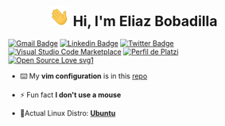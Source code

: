 <h1 align="center"><img src="https://raw.githubusercontent.com/ABSphreak/ABSphreak/master/gifs/Hi.gif" width="40px" />     Hi, I'm Eliaz Bobadilla</h1>


[![Gmail Badge](https://img.shields.io/badge/-eliaz.bobadilladev@gmail.com-c14438?style=flat&logo=Gmail&logoColor=white&link=mailto:eliaz.bobadilladev@gmail.com)](mailto:eliaz.bobadilladev@gmail.com) 
[![Linkedin Badge](https://img.shields.io/badge/-EliazBobadilla-0072b1?style=flat&logo=Linkedin&logoColor=white&link=https://www.linkedin.com/in/EliazNobadilla/)](https://www.linkedin.com/in/eliazbobadilla/) [![Twitter Badge](https://img.shields.io/badge/-@UltiRequiem-00acee?style=flat&logo=twitter&logoColor=white&link=https://twitter.com/@EUltiRequiem)](https://www.twitter.com/@UltiRequiem) [![Visual Studio Code Marketplace](https://img.shields.io/badge/Marketplace-VS-brightgreen)](https://marketplace.visualstudio.com/publishers/EliazBobadilla) [![Perfil de Platzi](https://img.shields.io/badge/Platzi-brightgreen)](https://platzi.com/p/EliazBobadilla/) [![Open Source Love svg1](https://badges.frapsoft.com/os/v1/open-source.svg?v=103)](https://opensource.org/)

- ⌨️ My **vim configuration** is in this [repo](https://github.com/UltiRequiem/vimrc)

- ⚡ Fun fact **I don't use a mouse**	

- 🐧Actual Linux Distro: [**Ubuntu**](https://github.com/UltiRequiem/Ubuntu-20.04)


